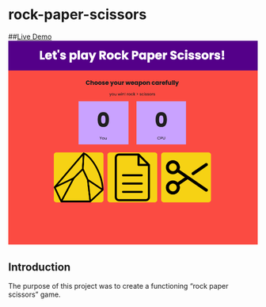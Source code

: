 # rock-paper-scissors

##[Live Demo](https://salvantjeff.github.io/rock-paper-scissors/)
![Rock Paper Scissors](images/rps-screen-shot.png)

## Introduction 
The purpose of this project was to create a
functioning “rock paper scissors” game.
